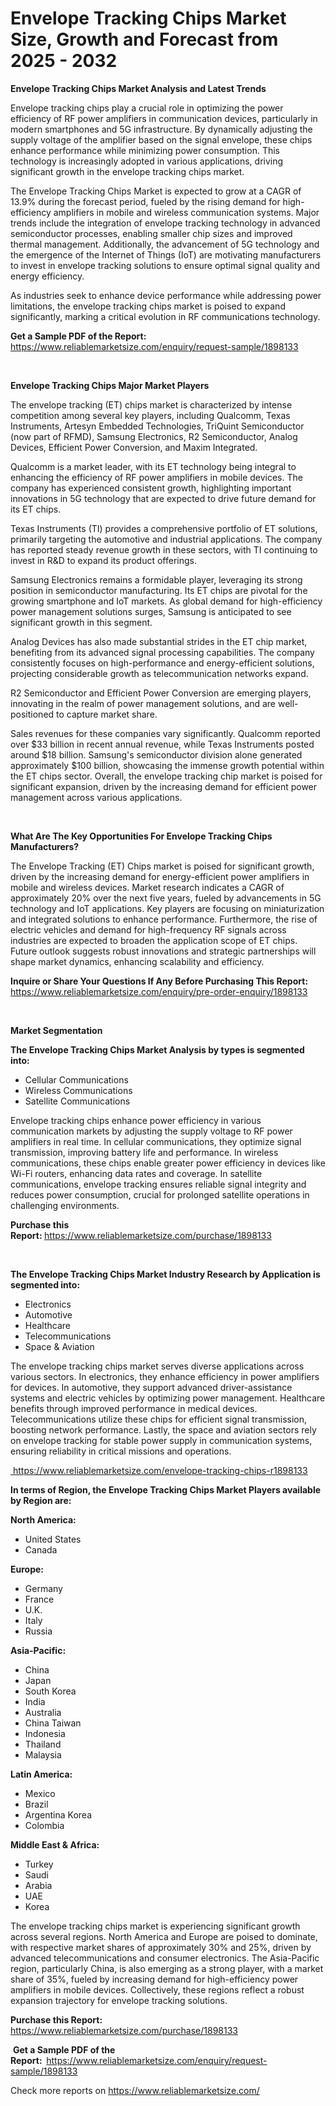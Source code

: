 <p><h1>Envelope Tracking Chips Market Size, Growth and Forecast from 2025 - 2032</h1></p><p><strong>Envelope Tracking Chips Market Analysis and Latest Trends</strong></p>
<p><p>Envelope tracking chips play a crucial role in optimizing the power efficiency of RF power amplifiers in communication devices, particularly in modern smartphones and 5G infrastructure. By dynamically adjusting the supply voltage of the amplifier based on the signal envelope, these chips enhance performance while minimizing power consumption. This technology is increasingly adopted in various applications, driving significant growth in the envelope tracking chips market.</p><p>The Envelope Tracking Chips Market is expected to grow at a CAGR of 13.9% during the forecast period, fueled by the rising demand for high-efficiency amplifiers in mobile and wireless communication systems. Major trends include the integration of envelope tracking technology in advanced semiconductor processes, enabling smaller chip sizes and improved thermal management. Additionally, the advancement of 5G technology and the emergence of the Internet of Things (IoT) are motivating manufacturers to invest in envelope tracking solutions to ensure optimal signal quality and energy efficiency.</p><p>As industries seek to enhance device performance while addressing power limitations, the envelope tracking chips market is poised to expand significantly, marking a critical evolution in RF communications technology.</p></p>
<p><strong>Get a Sample PDF of the Report:&nbsp;</strong> <a href="https://www.reliablemarketsize.com/enquiry/request-sample/1898133?utm_campaign=3269&utm_medium=2&utm_source=Github&utm_content=ia&utm_term=06042025&utm_id=envelope-tracking-chips">https://www.reliablemarketsize.com/enquiry/request-sample/1898133</a></p>
<p>&nbsp;</p>
<p><strong>Envelope Tracking Chips Major Market Players</strong></p>
<p><p>The envelope tracking (ET) chips market is characterized by intense competition among several key players, including Qualcomm, Texas Instruments, Artesyn Embedded Technologies, TriQuint Semiconductor (now part of RFMD), Samsung Electronics, R2 Semiconductor, Analog Devices, Efficient Power Conversion, and Maxim Integrated. </p><p>Qualcomm is a market leader, with its ET technology being integral to enhancing the efficiency of RF power amplifiers in mobile devices. The company has experienced consistent growth, highlighting important innovations in 5G technology that are expected to drive future demand for its ET chips.</p><p>Texas Instruments (TI) provides a comprehensive portfolio of ET solutions, primarily targeting the automotive and industrial applications. The company has reported steady revenue growth in these sectors, with TI continuing to invest in R&D to expand its product offerings.</p><p>Samsung Electronics remains a formidable player, leveraging its strong position in semiconductor manufacturing. Its ET chips are pivotal for the growing smartphone and IoT markets. As global demand for high-efficiency power management solutions surges, Samsung is anticipated to see significant growth in this segment.</p><p>Analog Devices has also made substantial strides in the ET chip market, benefiting from its advanced signal processing capabilities. The company consistently focuses on high-performance and energy-efficient solutions, projecting considerable growth as telecommunication networks expand.</p><p>R2 Semiconductor and Efficient Power Conversion are emerging players, innovating in the realm of power management solutions, and are well-positioned to capture market share.</p><p>Sales revenues for these companies vary significantly. Qualcomm reported over $33 billion in recent annual revenue, while Texas Instruments posted around $18 billion. Samsung's semiconductor division alone generated approximately $100 billion, showcasing the immense growth potential within the ET chips sector. Overall, the envelope tracking chip market is poised for significant expansion, driven by the increasing demand for efficient power management across various applications.</p></p>
<p>&nbsp;</p>
<p><strong>What Are The Key Opportunities For Envelope Tracking Chips Manufacturers?</strong></p>
<p><p>The Envelope Tracking (ET) Chips market is poised for significant growth, driven by the increasing demand for energy-efficient power amplifiers in mobile and wireless devices. Market research indicates a CAGR of approximately 20% over the next five years, fueled by advancements in 5G technology and IoT applications. Key players are focusing on miniaturization and integrated solutions to enhance performance. Furthermore, the rise of electric vehicles and demand for high-frequency RF signals across industries are expected to broaden the application scope of ET chips. Future outlook suggests robust innovations and strategic partnerships will shape market dynamics, enhancing scalability and efficiency.</p></p>
<p><strong>Inquire or Share Your Questions If Any Before Purchasing This Report:</strong> <a href="https://www.reliablemarketsize.com/enquiry/pre-order-enquiry/1898133?utm_campaign=3269&utm_medium=2&utm_source=Github&utm_content=ia&utm_term=06042025&utm_id=envelope-tracking-chips">https://www.reliablemarketsize.com/enquiry/pre-order-enquiry/1898133</a></p>
<p>&nbsp;</p>
<p><strong>Market Segmentation</strong></p>
<p><strong>The Envelope Tracking Chips Market Analysis by types is segmented into:</strong></p>
<p><ul><li>Cellular Communications</li><li>Wireless Communications</li><li>Satellite Communications</li></ul></p>
<p><p>Envelope tracking chips enhance power efficiency in various communication markets by adjusting the supply voltage to RF power amplifiers in real time. In cellular communications, they optimize signal transmission, improving battery life and performance. In wireless communications, these chips enable greater power efficiency in devices like Wi-Fi routers, enhancing data rates and coverage. In satellite communications, envelope tracking ensures reliable signal integrity and reduces power consumption, crucial for prolonged satellite operations in challenging environments.</p></p>
<p><strong>Purchase this Report:&nbsp;</strong><a href="https://www.reliablemarketsize.com/purchase/1898133?utm_campaign=3269&utm_medium=2&utm_source=Github&utm_content=ia&utm_term=06042025&utm_id=envelope-tracking-chips">https://www.reliablemarketsize.com/purchase/1898133</a></p>
<p>&nbsp;</p>
<p><strong>The Envelope Tracking Chips Market Industry Research by Application is segmented into:</strong></p>
<p><ul><li>Electronics</li><li>Automotive</li><li>Healthcare</li><li>Telecommunications</li><li>Space & Aviation</li></ul></p>
<p><p>The envelope tracking chips market serves diverse applications across various sectors. In electronics, they enhance efficiency in power amplifiers for devices. In automotive, they support advanced driver-assistance systems and electric vehicles by optimizing power management. Healthcare benefits through improved performance in medical devices. Telecommunications utilize these chips for efficient signal transmission, boosting network performance. Lastly, the space and aviation sectors rely on envelope tracking for stable power supply in communication systems, ensuring reliability in critical missions and operations.</p></p>
<p><a href="https://www.reliablemarketsize.com/envelope-tracking-chips-r1898133?utm_campaign=3269&utm_medium=2&utm_source=Github&utm_content=ia&utm_term=06042025&utm_id=envelope-tracking-chips">&nbsp;https://www.reliablemarketsize.com/envelope-tracking-chips-r1898133</a></p>
<p><strong>In terms of Region, the Envelope Tracking Chips Market Players available by Region are:</strong></p>
<p>
    <p> <strong> North America: </strong>
        <ul>
            <li>United States</li>
            <li>Canada</li>
        </ul>
        </p> 
    <p> <strong> Europe: </strong>
        <ul>
            <li>Germany</li>
            <li>France</li>
            <li>U.K.</li>
            <li>Italy</li>
            <li>Russia</li>
        </ul>
        </p> 
    <p> <strong> Asia-Pacific: </strong>
        <ul>
            <li>China</li>
            <li>Japan</li>
            <li>South Korea</li>
            <li>India</li>
            <li>Australia</li>
            <li>China Taiwan</li>
            <li>Indonesia</li>
            <li>Thailand</li>
            <li>Malaysia</li>
        </ul>
        </p> 
    <p> <strong> Latin America: </strong>
        <ul>
            <li>Mexico</li>
            <li>Brazil</li>
            <li>Argentina Korea</li>
            <li>Colombia</li>
        </ul>
        </p> 
    <p> <strong> Middle East & Africa: </strong>
        <ul>
            <li>Turkey</li>
            <li>Saudi</li>
            <li>Arabia</li>
            <li>UAE</li>
            <li>Korea</li>
        </ul>
    </p>
    </p>
<p><p>The envelope tracking chips market is experiencing significant growth across several regions. North America and Europe are poised to dominate, with respective market shares of approximately 30% and 25%, driven by advanced telecommunications and consumer electronics. The Asia-Pacific region, particularly China, is also emerging as a strong player, with a market share of 35%, fueled by increasing demand for high-efficiency power amplifiers in mobile devices. Collectively, these regions reflect a robust expansion trajectory for envelope tracking solutions.</p></p>
<p><strong>Purchase this Report: </strong><a href="https://www.reliablemarketsize.com/purchase/1898133?utm_campaign=3269&utm_medium=2&utm_source=Github&utm_content=ia&utm_term=06042025&utm_id=envelope-tracking-chips">https://www.reliablemarketsize.com/purchase/1898133</a></p>
<p>&nbsp;<strong>Get a Sample PDF of the Report:&nbsp;&nbsp;</strong><a href="https://www.reliablemarketsize.com/enquiry/request-sample/1898133?utm_campaign=3269&utm_medium=2&utm_source=Github&utm_content=ia&utm_term=06042025&utm_id=envelope-tracking-chips">https://www.reliablemarketsize.com/enquiry/request-sample/1898133</a></p>
<p><strong></strong></p>
<p>Check more reports on <a href="https://www.reliablemarketsize.com/?utm_campaign=3269&utm_medium=2&utm_source=Github&utm_content=ia&utm_term=06042025&utm_id=envelope-tracking-chips">https://www.reliablemarketsize.com/</a></p>